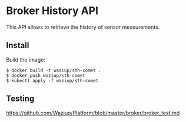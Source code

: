Broker History API
==================

This API allows to retrieve the history of sensor measurements.

Install
-------

Build the image:

```
$ docker build -t waziup/sth-comet .
$ docker push waziup/sth-comet
$ kubectl apply -f waziup/sth-comet

```

Testing
----

https://github.com/Waziup/Platform/blob/master/broker/broker_test.md

